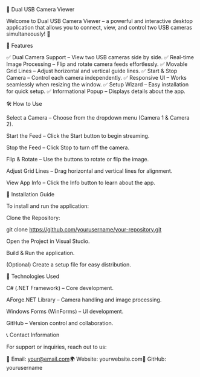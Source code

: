 🎥 Dual USB Camera Viewer

Welcome to Dual USB Camera Viewer – a powerful and interactive desktop application that allows you to connect, view, and control two USB cameras simultaneously! 🚀

🌟 Features

✅ Dual Camera Support – View two USB cameras side by side.
✅ Real-time Image Processing – Flip and rotate camera feeds effortlessly.
✅ Movable Grid Lines – Adjust horizontal and vertical guide lines.
✅ Start & Stop Camera – Control each camera independently.
✅ Responsive UI – Works seamlessly when resizing the window.
✅ Setup Wizard – Easy installation for quick setup.
✅ Informational Popup – Displays details about the app.

🛠️ How to Use

Select a Camera – Choose from the dropdown menu (Camera 1 & Camera 2).

Start the Feed – Click the Start button to begin streaming.

Stop the Feed – Click Stop to turn off the camera.

Flip & Rotate – Use the buttons to rotate or flip the image.

Adjust Grid Lines – Drag horizontal and vertical lines for alignment.

View App Info – Click the Info button to learn about the app.

📂 Installation Guide

To install and run the application:

Clone the Repository:

git clone https://github.com/yourusername/your-repository.git

Open the Project in Visual Studio.

Build & Run the application.

(Optional) Create a setup file for easy distribution.

🔧 Technologies Used

C# (.NET Framework) – Core development.

AForge.NET Library – Camera handling and image processing.

Windows Forms (WinForms) – UI development.

GitHub – Version control and collaboration.

📞 Contact Information

For support or inquiries, reach out to us:

📧 Email: your@email.com🌍 Website: yourwebsite.com🐙 GitHub: yourusername

